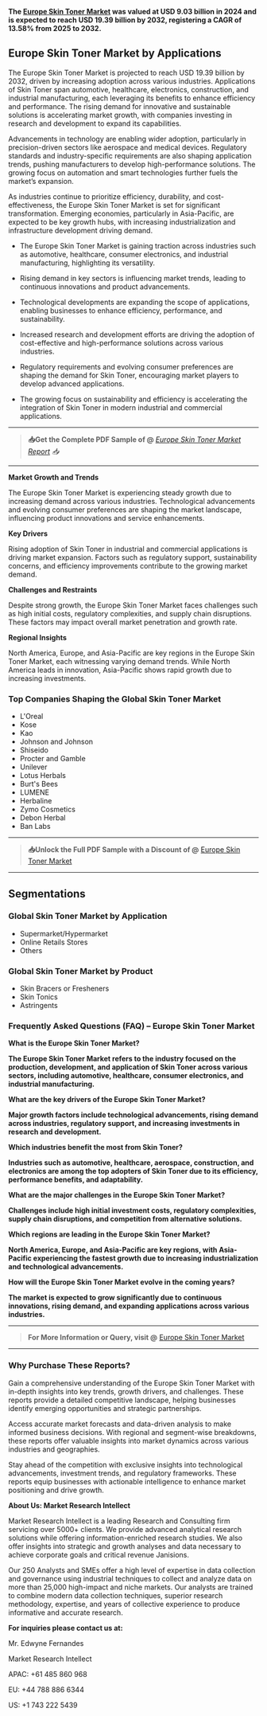 <p><strong>The <a href="https://www.marketresearchintellect.com/download-sample/?rid=404969&amp;utm_source=Pulse-April-Europe&amp;utm_medium=852">Europe Skin Toner Market</a> was valued at USD 9.03 billion in 2024 and is expected to reach USD 19.39 billion by 2032, registering a CAGR of 13.58% from 2025 to 2032.</strong></p><h2>Europe Skin Toner Market by Applications&nbsp;</h2><p><p>The Europe Skin Toner Market is projected to reach USD 19.39 billion by 2032, driven by increasing adoption across various industries. Applications of Skin Toner span automotive, healthcare, electronics, construction, and industrial manufacturing, each leveraging its benefits to enhance efficiency and performance. The rising demand for innovative and sustainable solutions is accelerating market growth, with companies investing in research and development to expand its capabilities.</p><p>Advancements in technology are enabling wider adoption, particularly in precision-driven sectors like aerospace and medical devices. Regulatory standards and industry-specific requirements are also shaping application trends, pushing manufacturers to develop high-performance solutions. The growing focus on automation and smart technologies further fuels the market&rsquo;s expansion.</p><p>As industries continue to prioritize efficiency, durability, and cost-effectiveness, the Europe Skin Toner Market is set for significant transformation. Emerging economies, particularly in Asia-Pacific, are expected to be key growth hubs, with increasing industrialization and infrastructure development driving demand.</p></p><ul><li><p>The Europe Skin Toner Market is gaining traction across industries such as automotive, healthcare, consumer electronics, and industrial manufacturing, highlighting its versatility.</p></li><li><p>Rising demand in key sectors is influencing market trends, leading to continuous innovations and product advancements.</p></li><li><p>Technological developments are expanding the scope of applications, enabling businesses to enhance efficiency, performance, and sustainability.</p></li><li><p>Increased research and development efforts are driving the adoption of cost-effective and high-performance solutions across various industries.</p></li><li><p>Regulatory requirements and evolving consumer preferences are shaping the demand for Skin Toner, encouraging market players to develop advanced applications.</p></li><li><p>The growing focus on sustainability and efficiency is accelerating the integration of Skin Toner in modern industrial and commercial applications.</p></li></ul><hr /><blockquote><p><strong><span class="font-[700]">📥Get the Complete PDF Sample of @ </span></strong><em><span class="font-[700]"><a href="https://www.marketresearchintellect.com/download-sample/?rid=404969&amp;utm_source=Pulse-April-Europe&amp;utm_medium=852" target="_blank" data-tracking-control-name="article-ssr-frontend-pulse_little-text-block" data-tracking-will-navigate="" data-test-link="">Europe Skin Toner Market Report</a>&nbsp;📥</span></em></p></blockquote><hr /><p class="" data-start="77" data-end="360"><strong data-start="77" data-end="105">Market Growth and Trends</strong></p><p class="" data-start="77" data-end="360">The Europe Skin Toner Market is experiencing steady growth due to increasing demand across various industries. Technological advancements and evolving consumer preferences are shaping the market landscape, influencing product innovations and service enhancements.</p><p class="" data-start="362" data-end="606"><strong data-start="362" data-end="377">Key Drivers</strong></p><p class="" data-start="362" data-end="606">Rising adoption of Skin Toner in industrial and commercial applications is driving market expansion. Factors such as regulatory support, sustainability concerns, and efficiency improvements contribute to the growing market demand.</p><p class="" data-start="608" data-end="849"><strong data-start="608" data-end="637">Challenges and Restraints</strong></p><p class="" data-start="608" data-end="849">Despite strong growth, the Europe Skin Toner Market faces challenges such as high initial costs, regulatory complexities, and supply chain disruptions. These factors may impact overall market penetration and growth rate.</p><p class="" data-start="851" data-end="1095"><strong data-start="851" data-end="872">Regional Insights</strong></p><p class="" data-start="851" data-end="1095">North America, Europe, and Asia-Pacific are key regions in the Europe Skin Toner Market, each witnessing varying demand trends. While North America leads in innovation, Asia-Pacific shows rapid growth due to increasing investments.</p><p><h3>Top Companies Shaping the Global Skin Toner Market </h3><ul><li>L'Oreal</li><li>Kose</li><li>Kao</li><li>Johnson and Johnson</li><li>Shiseido</li><li>Procter and Gamble</li><li>Unilever</li><li>Lotus Herbals</li><li>Burt's Bees</li><li>LUMENE</li><li>Herbaline</li><li>Zymo Cosmetics</li><li>Debon Herbal</li><li>Ban Labs</li></ul></p><hr /><blockquote><p><strong>📥Unlock the Full PDF Sample with a Discount of @</strong> <a href="https://www.marketresearchintellect.com/ask-for-discount/?rid=404969&amp;utm_source=Pulse-April-Europe&amp;utm_medium=852">Europe Skin Toner Market</a></p></blockquote><hr /><p><h2>Segmentations</h2><h3>Global Skin Toner Market by Application</h3><ul><li>Supermarket/Hypermarket</li><li>Online Retails Stores</li><li>Others</li></ul><h3>Global Skin Toner Market by Product</h3><ul><li>Skin Bracers or Fresheners</li><li>Skin Tonics</li><li>Astringents</li></ul></p><h3><strong>Frequently Asked Questions (FAQ) &ndash; Europe Skin Toner Market</strong></h3><p><strong>What is the Europe Skin Toner Market?</strong></p><p><strong>The Europe Skin Toner Market refers to the industry focused on the production, development, and application of Skin Toner across various sectors, including automotive, healthcare, consumer electronics, and industrial manufacturing.</strong></p><p><strong>What are the key drivers of the Europe Skin Toner Market?</strong></p><p><strong>Major growth factors include technological advancements, rising demand across industries, regulatory support, and increasing investments in research and development.</strong></p><p><strong>Which industries benefit the most from Skin Toner?</strong></p><p><strong>Industries such as automotive, healthcare, aerospace, construction, and electronics are among the top adopters of Skin Toner due to its efficiency, performance benefits, and adaptability.</strong></p><p><strong>What are the major challenges in the Europe Skin Toner Market?</strong></p><p><strong>Challenges include high initial investment costs, regulatory complexities, supply chain disruptions, and competition from alternative solutions.</strong></p><p><strong>Which regions are leading in the Europe Skin Toner Market?</strong></p><p><strong>North America, Europe, and Asia-Pacific are key regions, with Asia-Pacific experiencing the fastest growth due to increasing industrialization and technological advancements.</strong></p><p><strong>How will the Europe Skin Toner Market evolve in the coming years?</strong></p><p><strong>The market is expected to grow significantly due to continuous innovations, rising demand, and expanding applications across various industries.</strong></p><hr /><blockquote><p><span class="font-[700]"><strong>For More Information or Query, visit&nbsp;@</strong>&nbsp;</span><span class="font-[700]"><a href="https://www.marketresearchintellect.com/product/global-skin-toner-market-size-and-forecast/?utm_source=Linkedin&utm_medium=852" target="_blank" data-tracking-control-name="article-ssr-frontend-pulse_little-text-block" data-tracking-will-navigate="" data-test-link="">Europe Skin Toner Market</a></span></p></blockquote><hr /><h3><strong data-start="0" data-end="31">Why Purchase These Reports?</strong></h3><p class="" data-start="35" data-end="297">Gain a comprehensive understanding of the Europe Skin Toner Market with in-depth insights into key trends, growth drivers, and challenges. These reports provide a detailed competitive landscape, helping businesses identify emerging opportunities and strategic partnerships.</p><p class="" data-start="299" data-end="540">Access accurate market forecasts and data-driven analysis to make informed business decisions. With regional and segment-wise breakdowns, these reports offer valuable insights into market dynamics across various industries and geographies.</p><p class="" data-start="542" data-end="784">Stay ahead of the competition with exclusive insights into technological advancements, investment trends, and regulatory frameworks. These reports equip businesses with actionable intelligence to enhance market positioning and drive growth.</p><p><strong><span class="font-[700]">About Us: Market Research Intellect</span></strong></p><p><span class="">Market Research Intellect is a leading Research and Consulting firm servicing over 5000+ clients. We provide advanced analytical research solutions while offering information-enriched research studies.&nbsp;</span>We also offer insights into strategic and growth analyses and data necessary to achieve corporate goals and critical revenue Janisions.</p><p><span class="">Our 250 Analysts and SMEs offer a high level of expertise in data collection and governance using industrial techniques to collect and analyze data on more than 25,000 high-impact and niche markets. Our analysts are trained to combine modern data collection techniques, superior research methodology, expertise, and years of collective experience to produce informative and accurate research.</span></p><p><strong>For inquiries please contact us at:</strong></p><p>Mr. Edwyne Fernandes</p><p>Market Research Intellect</p><p>APAC: +61 485 860 968</p><p>EU: +44 788 886 6344</p><p>US: +1 743 222 5439</p>